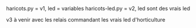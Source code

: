haricots.py = v1, led = variables
haricots-led.py = v2, led sont des vrais led

v3 à venir avec les relais commandant les vrais led d'horticulture
